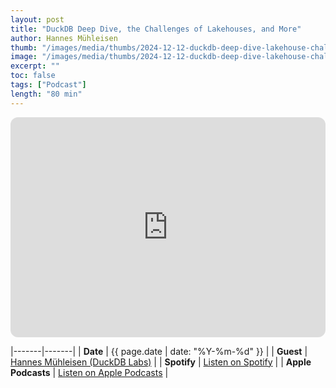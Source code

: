 ```yaml
---
layout: post
title: "DuckDB Deep Dive, the Challenges of Lakehouses, and More"
author: Hannes Mühleisen
thumb: "/images/media/thumbs/2024-12-12-duckdb-deep-dive-lakehouse-challenges.png"
image: "/images/media/thumbs/2024-12-12-duckdb-deep-dive-lakehouse-challenges.png"
excerpt: ""
toc: false
tags: ["Podcast"]
length: "80 min"
---
```


<div class="video-container">
<iframe style="border-radius:12px" src="https://open.spotify.com/embed/episode/7zBdJurLfWBilCi6DQ2eYb?utm_source=generator" width="100%" height="352" frameBorder="0" allowfullscreen="" allow="autoplay; clipboard-write; encrypted-media; fullscreen; picture-in-picture" loading="lazy"></iframe>
</div>

|-------|-------|
| **Date** | {{ page.date | date: "%Y-%m-%d" }} |
| **Guest** | [Hannes Mühleisen (DuckDB Labs)](https://hannes.muehleisen.org/) |
| **Spotify** | [Listen on Spotify](https://open.spotify.com/show/3mcKitYGS4VMG2eHd2PfDN) |
| **Apple Podcasts** | [Listen on Apple Podcasts](https://podcasts.apple.com/us/podcast/hannes-muhleisen-duckdb-deep-dive-the-challenges/id1676305617?i=1000680142303) |
